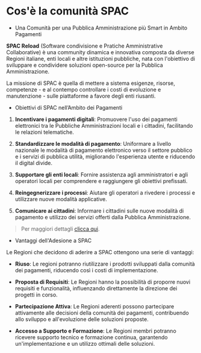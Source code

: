 # Cos'è la comunità SPAC

* Una Comunità per una Pubblica Amministrazione più Smart in Ambito Pagamenti

**SPAC Reload** (Software condivisione e Pratiche Amministrative Collaborative) è una community dinamica e innovativa composta da diverse Regioni italiane, enti locali e altre istituzioni pubbliche, nata con l'obiettivo di sviluppare e condividere soluzioni open-source per la Pubblica Amministrazione.

La missione di SPAC è quella di mettere a sistema esigenze, risorse, competenze - e al contempo controllare i costi di evoluzione e manutenzione - sulle piattaforme a favore degli enti riusanti.

* Obiettivi di SPAC nell’Ambito dei Pagamenti

1. **Incentivare i pagamenti digitali**: Promuovere l'uso dei pagamenti elettronici tra le Pubbliche Amministrazioni locali e i cittadini, facilitando le relazioni telematiche.
   
2. **Standardizzare le modalità di pagamento**: Uniformare a livello nazionale le modalità di pagamento elettronico verso il settore pubblico e i servizi di pubblica utilità, migliorando l'esperienza utente e riducendo il digital divide.
   
3. **Supportare gli enti locali**: Fornire assistenza agli amministratori e agli operatori locali per comprendere e raggiungere gli obiettivi prefissati.
   
4. **Reingegnerizzare i processi**: Aiutare gli operatori a rivedere i processi e utilizzare nuove modalità applicative.
   
5. **Comunicare ai cittadini**: Informare i cittadini sulle nuove modalità di pagamento e utilizzo dei servizi offerti dalla Pubblica Amministrazione.

> Per maggiori dettagli [clicca qui](#).

* Vantaggi dell'Adesione a SPAC

Le Regioni che decidono di aderire a SPAC ottengono una serie di vantaggi:

- **Riuso**: Le regioni potranno riutilizzare i prodotti sviluppati dalla comunità dei pagamenti, riducendo così i costi di implementazione.
  
- **Proposta di Requisiti**: Le Regioni hanno la possibilità di proporre nuovi requisiti e funzionalità, influenzando direttamente la direzione dei progetti in corso.
  
- **Partecipazione Attiva**: Le Regioni aderenti possono partecipare attivamente alle decisioni della comunità dei pagamenti, contribuendo allo sviluppo e all'evoluzione delle soluzioni proposte.
  
- **Accesso a Supporto e Formazione**: Le Regioni membri potranno ricevere supporto tecnico e formazione continua, garantendo un'implementazione e un utilizzo ottimali delle soluzioni.
